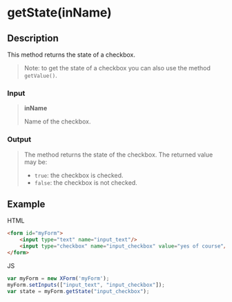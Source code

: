 # getState(inName)

## Description

This method returns the state of a checkbox.

> Note: to get the state of a checkbox you can also use the method <code>getValue()</code>.

### Input

> **inName**
>
> Name of the checkbox.

### Output

> The method returns the state of the checkbox. The returned value may be:
>
> * <code>true</code>: the checkbox is checked.
> * <code>false</code>: the checkbox is not checked.

## Example

HTML

```HTML
<form id="myForm">
	<input type="text" name="input_text"/>
	<input type="checkbox" name="input_checkbox" value="yes of course"/>&nbsp;Yes of course
</form>
```

JS

```JavaScript
var myForm = new XForm('myForm');
myForm.setInputs(["input_text", "input_checkbox"]);
var state = myForm.getState("input_checkbox");
```

